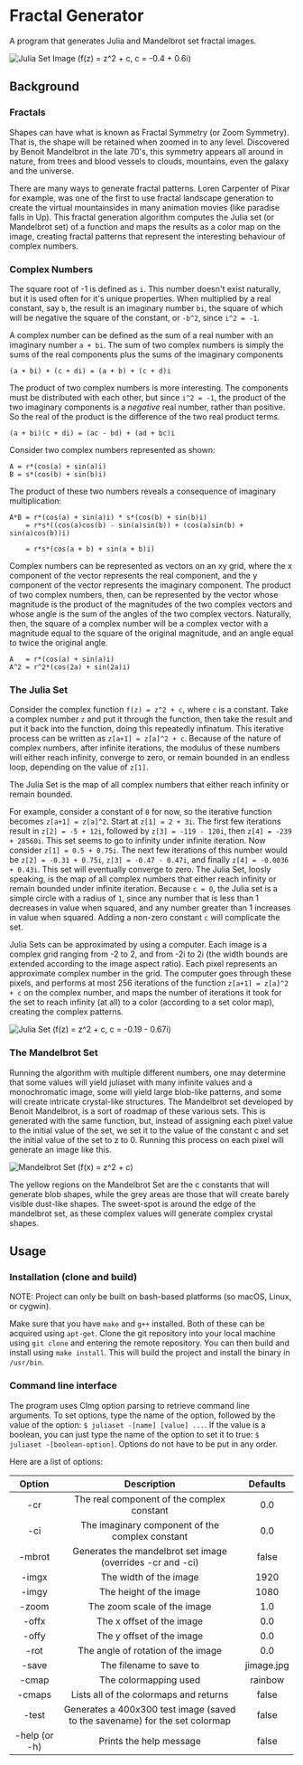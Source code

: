 # Fractal Generator

A program that generates Julia and Mandelbrot set fractal images.

![Julia Set Image (f(z) = z^2 + c, c = -0.4 + 0.6i)](fimage.jpg)

## Background

### Fractals

Shapes can have what is known as Fractal Symmetry (or Zoom Symmetry). That is, the shape will be retained when zoomed in to any level. Discovered by Benoit Mandelbrot in the late 70's, this symmetry appears all around in nature, from trees and blood vessels to clouds, mountains, even the galaxy and the universe.

There are many ways to generate fractal patterns. Loren Carpenter of Pixar for example, was one of the first to use fractal landscape generation to create the virtual mountainsides in many animation movies (like paradise falls in Up). This fractal generation algorithm computes the Julia set (or Mandelbrot set) of a function and maps the results as a color map on the image, creating fractal patterns that represent the interesting behaviour of complex numbers.

### Complex Numbers

The square root of -1 is defined as `i`. This number doesn't exist naturally, but it is used often for it's unique properties. When multiplied by a real constant, say `b`, the result is an imaginary number `bi`, the square of which will be negative the square of the constant, or `-b^2`, since `i^2 = -1`.

A complex number can be defined as the sum of a real number with an imaginary number `a + bi`. The sum of two complex numbers is simply the sums of the real components plus the sums of the imaginary components

	(a + bi) + (c + di) = (a + b) + (c + d)i

The product of two complex numbers is more interesting. The components must be distributed with each other, but since `i^2 = -1`, the product of the two imaginary components is a _negative_ real number, rather than positive. So the real of the product is the difference of the two real product terms.

	(a + bi)(c + di) = (ac - bd) + (ad + bc)i

Consider two complex numbers represented as shown:

	A = r*(cos(a) + sin(a)i)
	B = s*(cos(b) + sin(b)i)

The product of these two numbers reveals a consequence of imaginary multiplication:

	A*B = r*(cos(a) + sin(a)i) * s*(cos(b) + sin(b)i)
		= r*s*((cos(a)cos(b) - sin(a)sin(b)) + (cos(a)sin(b) + sin(a)cos(b))i)

		= r*s*(cos(a + b) + sin(a + b)i)

Complex numbers can be represented as vectors on an xy grid, where the x component of the vector represents the real component, and the y component of the vector represents the imaginary component. The product of two complex numbers, then, can be represented by the vector whose magnitude is the product of the magnitudes of the two complex vectors and whose angle is the sum of the angles of the two complex vectors. Naturally, then, the square of a complex number will be a complex vector with a magnitude equal to the square of the original magnitude, and an angle equal to twice the original angle.

	A   = r*(cos(a) + sin(a)i)
	A^2 = r^2*(cos(2a) + sin(2a)i)

### The Julia Set

Consider the complex function `f(z) = z^2 + c`, where `c` is a constant. Take a complex number `z` and put it through the function, then take the result and put it back into the function, doing this repeatedly infinatum. This iterative process can be written as `z[a+1] = z[a]^2 + c`. Because of the nature of complex numbers, after infinite iterations, the modulus of these numbers will either reach infinity, converge to zero, or remain bounded in an endless loop, depending on the value of `z[1]`.

The Julia Set is the map of all complex numbers that either reach infinity or remain bounded.

For example, consider a constant of `0` for now, so the iterative function becomes `z[a+1] = z[a]^2`. Start at `z[1] = 2 + 3i`. The first few iterations result in `z[2] = -5 + 12i`, followed by `z[3] = -119 - 120i`, then `z[4] = -239 + 28560i`. This set seems to go to infinity under infinite iteration. Now consider `z[1] = 0.5 + 0.75i`. The next few iterations of this number would be `z[2] = -0.31 + 0.75i`, `z[3] = -0.47 - 0.47i`, and finally `z[4] = -0.0036 + 0.43i`. This set will eventually converge to zero. The Julia Set, loosly speaking, is the map of all complex numbers that either reach infinity or remain bounded under infinite iteration. Because `c = 0`, the Julia set is a simple circle with a radius of `1`, since any number that is less than 1 decreases in value when squared, and any number greater than 1 increases in value when squared. Adding a non-zero constant `c` will complicate the set.

Julia Sets can be approximated by using a computer. Each image is a complex grid ranging from -2 to 2, and from -2i to 2i (the width bounds are extended according to the image aspect ratio). Each pixel represents an approximate complex number in the grid. The computer goes through these pixels, and performs at most 256 iterations of the function `z[a+1] = z[a]^2 + c` on the complex number, and maps the number of iterations it took for the set to reach infinity (at all) to a color (according to a set color map), creating the complex patterns.

![Julia Set (f(z) = z^2 + c, c = -0.19 - 0.67i)](wimage.jpg)

### The Mandelbrot Set

Running the algorithm with multiple different numbers, one may determine that some values will yield juliaset with many infinite values and a monochromatic image, some will yield large blob-like patterns, and some will create intricate crystal-like structures. The Mandelbrot set developed by Benoit Mandelbrot, is a sort of roadmap of these various sets. This is generated with the same function, but, instead of assigning each pixel value to the initial value of the set, we set it to the value of the constant c and set the initial value of the set to z to 0. Running this process on each pixel will generate an image like this.

![Mandelbrot Set (f(x) = z^2 + c)](mimage.jpg)

The yellow regions on the Mandelbrot Set are the c constants that will generate blob shapes, while the grey areas are those that will create barely visible dust-like shapes. The sweet-spot is around the edge of the mandelbrot set, as these complex values will generate complex crystal shapes.

## Usage

### Installation (clone and build)

NOTE: Project can only be built on bash-based platforms (so macOS, Linux, or cygwin).

Make sure that you have `make` and `g++` installed. Both of these can be acquired using `apt-get`. Clone the git repository into your local machine using `git clone` and entering the remote repository. You can then build and install using `make install`. This will build the project and install the binary in `/usr/bin`.

### Command line interface

The program uses CImg option parsing to retrieve command line arguments. To set options, type the name of the option, followed by the value of the option: `$ juliaset -[name] [value] ...`. If the value is a boolean, you can just type the name of the option to set it to true: `$ juliaset -[boolean-option]`. Options do not have to be put in any order.

Here are a list of options:

|    Option     |                                 Description                                 |  Defaults  |
|:-------------:|:---------------------------------------------------------------------------:|:----------:|
|     -cr       | The real component of the complex constant                                  | 0.0        |
|     -ci       | The imaginary component of the complex constant                             | 0.0        |
|     -mbrot    | Generates the mandelbrot set image (overrides -cr and -ci)                  | false      |
|     -imgx     | The width of the image                                                      | 1920       |
|     -imgy     | The height of the image                                                     | 1080       |
|     -zoom     | The zoom scale of the image                                                 | 1.0        |
|     -offx     | The x offset of the image                                                   | 0.0        |
|     -offy     | The y offset of the image                                                   | 0.0        |
|     -rot      | The angle of rotation of the image                                          | 0.0        |
|     -save     | The filename to save to                                                     | jimage.jpg |
|     -cmap     | The colormapping used                                                       | rainbow    |
|     -cmaps    | Lists all of the colormaps and returns                                      | false      |
|     -test     | Generates a 400x300 test image (saved to the savename) for the set colormap | false      |
| -help (or -h) | Prints the help message                                                     | false      |

